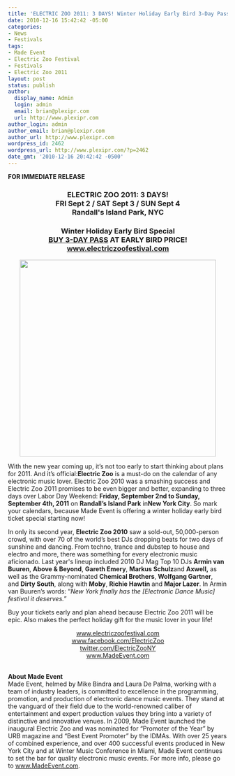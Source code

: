```yaml
---
title: 'ELECTRIC ZOO 2011: 3 DAYS! Winter Holiday Early Bird 3-Day Pass Special'
date: 2010-12-16 15:42:42 -05:00
categories:
- News
- Festivals
tags:
- Made Event
- Electric Zoo Festival
- Festivals
- Electric Zoo 2011
layout: post
status: publish
author:
  display_name: Admin
  login: admin
  email: brian@plexipr.com
  url: http://www.plexipr.com
author_login: admin
author_email: brian@plexipr.com
author_url: http://www.plexipr.com
wordpress_id: 2462
wordpress_url: http://www.plexipr.com/?p=2462
date_gmt: '2010-12-16 20:42:42 -0500'
---
```


<p><strong>FOR IMMEDIATE RELEASE</strong></p>
<div style="text-align: center;">
<h3><strong>ELECTRIC ZOO 2011: 3 DAYS!</strong><strong><br />
FRI Sept 2 / SAT Sept 3 / SUN Sept 4<br />
Randall's Island Park, NYC</strong></h3>
</div>
<p style="text-align: center;">
<h3 style="text-align: center;"><strong>Winter Holiday Early Bird Special<a href="http://t.ymlp129.net/qysbakamwyadabqqbaoaqeuh/click.php" target="_blank"><br />
BUY 3-DAY PASS</a> AT EARLY BIRD PRICE!<a href="http://t.ymlp129.net/qyshazamwyavabqqbaaaqeuh/click.php" target="_blank"><br />
www.electriczoofestival.com</a></strong></h3>
<p style="text-align: center;"><strong><a href="http://www.plexipr.com/wp-content/uploads/2010/12/plexipr_ElectricZoo2011winterFlyer02.jpg"><img class="size-full wp-image-2465 aligncenter" title="plexipr_ElectricZoo2011winterFlyer02" src="http://www.plexipr.com/wp-content/uploads/2010/12/plexipr_ElectricZoo2011winterFlyer02.jpg" alt="" width="450" /></a></strong></p>
<p style="text-align: center;">
<div style="text-align: left;">
<p>With the new year coming up, it’s not too early to start thinking about plans for 2011. And it’s official:<strong>Electric Zoo</strong> is a must-do on the calendar of any electronic music lover. Electric Zoo 2010 was a smashing success and Electric Zoo 2011 promises to be even bigger and better, expanding to three days over Labor Day Weekend: <strong>Friday, September 2nd to Sunday, September 4th, 2011</strong> on <strong>Randall’s Island Park</strong> in<strong>New York City</strong>. So mark your calendars, because Made Event is offering a winter holiday early bird ticket special starting now!</p>
</div>
<div style="text-align: left;">
<p>In only its second year, <strong>Electric Zoo 2010</strong> saw a sold-out, 50,000-person crowd, with over 70 of the world’s best DJs dropping beats for two days of sunshine and dancing. From techno, trance and dubstep to house and electro and more, there was something for every electronic music aficionado. Last year's lineup included 2010 DJ Mag Top 10 DJs <strong>Armin van Buuren</strong>, <strong>Above &amp; Beyond</strong>, <strong>Gareth Emery</strong>, <strong>Markus Schulz</strong>and <strong>Axwell,</strong> as well as the Grammy-nominated <strong>Chemical Brothers</strong>, <strong>Wolfgang Gartner</strong>, and <strong>Dirty South</strong>, along with<strong> Moby</strong>, <strong>Richie Hawtin</strong> and <strong>Major Lazer</strong>. In Armin van Buuren’s words: “<em>New York finally has the [Electronic Dance Music] festival it deserves.</em>”</p>
</div>
<div style="text-align: left;">
<p>Buy your tickets early and plan ahead because Electric Zoo 2011 will be epic. Also makes the perfect holiday gift for the music lover in your life!</p>
<p style="text-align: center;"><a href="http://www.electriczoofestival.com">www.electriczoofestival.com</a><br />
<a href="http://www.facebook.com/ElectricZoo">www.facebook.com/ElectricZoo</a><br />
<a href="http://twitter.com/ElectricZooNY">twitter.com/ElectricZooNY</a><br />
<a href="http://www.MadeEvent.com">www.MadeEvent.com</a></p>
</div>
<div>
<p style="text-align: center;">
</div>
<div>
<div style="text-align: left;">
<p><strong><br />
About Made Event</strong><br />
Made Event, helmed by Mike Bindra and Laura De Palma, working with a team of industry leaders, is committed to excellence in the programming, promotion, and production of electronic dance music events. They stand at the vanguard of their field due to the world-renowned caliber of entertainment and expert production values they bring into a variety of distinctive and innovative venues. In 2009, Made Event launched the inaugural Electric Zoo and was nominated for “Promoter of the Year” by URB magazine and “Best Event Promoter” by the IDMAs. With over 25 years of combined experience, and over 400 successful events produced in New York City and at Winter Music Conference in Miami, Made Event continues to set the bar for quality electronic music events. For more info, please go to <a href="http://t.ymlp129.net/qysyapamwyadabqqbakaqeuh/click.php" target="_blank">www.MadeEvent.com</a>.</p>
</div>
</div>
